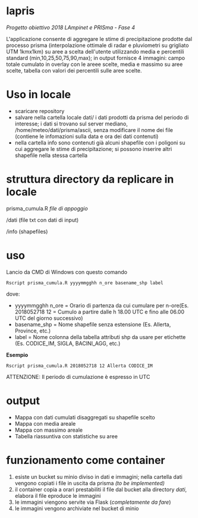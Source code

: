 # lapris
_Progetto obiettivo 2018 LAmpinet e PRISma - Fase 4_

L'applicazione consente di aggregare le stime di precipitazione prodotte dal processo prisma (interpolazione ottimale di radar e pluviometri su grigliato UTM 1kmx1km) su aree a scelta dell'utente utilizzando media e percentili standard (min,10,25,50,75,90,max); in output fornisce 4 immagini: campo totale cumulato in overlay con le areee scelte, media e massimo su aree scelte, tabella con valori dei  percentili sulle aree scelte. 

# Uso in locale
- scaricare repository
- salvare nella cartella locale dati/ i dati prodotti da prisma del periodo di interesse; i dati si trovano sul server mediano, /home/meteo/dati/prisma/ascii, senza modificare il nome dei file (contiene le infomazioni sulla data e ora dei dati contenuti)
- nella cartella info sono contenuti già alcuni shapefile con i poligoni su cui aggregare le stime di precipitazione; si possono inserire altri shapefile nella stessa cartella

# struttura directory da replicare in locale
prisma_cumula.R
_file di appoggio_

/dati (file txt con dati di input)

/info (shapefiles)

# uso

Lancio da CMD di Windows con questo comando 
```
Rscript prisma_cumula.R yyyymmgghh n_ore basename_shp label
```
dove:
- yyyymmgghh n_ore = Orario di partenza da cui cumulare per n-ore(Es. 2018052718 12 = Cumulo a partire dalle h 18.00 UTC e fino alle 06.00 UTC del giorno successivo)  
- basename_shp = Nome shapefile senza estensione (Es. Allerta, Province, etc.)  
- label = Nome colonna della tabella attributi shp da usare per etichette (Es. CODICE_IM, SIGLA, BACINI_AGG, etc.)

__Esempio__
```
Rscript prisma_cumula.R 2018052718 12 Allerta CODICE_IM
```

ATTENZIONE: Il periodo di cumulazione è espresso in UTC

# output
 - Mappa con dati cumulati disaggregati su shapefile scelto
 - Mappa con media areale
 - Mappa con massimo areale
 - Tabella riassuntiva con statistiche su aree

# funzionamento come container
1. esiste un bucket su minio diviso in dati e immagini; nella cartella dati vengono copiati i file in uscita da prisma _(to be implemented)_
2. il container copia a orari prestabiliti il file dal bucket alla directory _dati_, elabora il file eproduce le immagini
3. le immagini viengono servite via Flask (_completamente da fare_)
4. le immagini vengono archiviate nel bucket di minio
